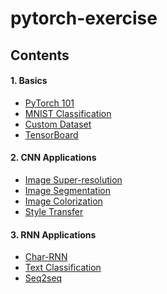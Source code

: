 # pytorch-exercise

## Contents

#### 1. Basics
- [PyTorch 101]()
- [MNIST Classification](exercises/cnn_mnist)
- [Custom Dataset]()
- [TensorBoard](exercises/tensorboard)

#### 2. CNN Applications
- [Image Super-resolution](exercises/super_resolution)
- [Image Segmentation]()
- [Image Colorization]()
- [Style Transfer]()

#### 3. RNN Applications
- [Char-RNN]()
- [Text Classification]()
- [Seq2seq]()
